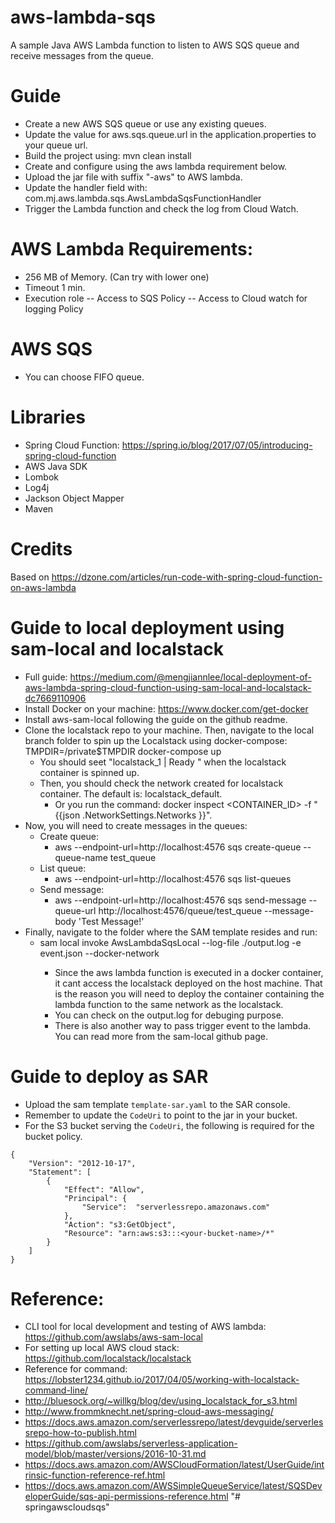 # aws-lambda-sqs
A sample Java AWS Lambda function to listen to AWS SQS queue and receive messages from the queue.

# Guide
- Create a new AWS SQS queue or use any existing queues.
- Update the value for aws.sqs.queue.url in the application.properties to your queue url.
- Build the project using: mvn clean install
- Create and configure using the aws lambda requirement below.
- Upload the jar file with suffix "-aws" to AWS lambda.
- Update the handler field with: com.mj.aws.lambda.sqs.AwsLambdaSqsFunctionHandler
- Trigger the Lambda function and check the log from Cloud Watch.

# AWS Lambda Requirements:
- 256 MB of Memory. (Can try with lower one)
- Timeout 1 min.
- Execution role
-- Access to SQS Policy
-- Access to Cloud watch for logging Policy

# AWS SQS 
- You can choose FIFO queue.

# Libraries
- Spring Cloud Function: https://spring.io/blog/2017/07/05/introducing-spring-cloud-function
- AWS Java SDK
- Lombok
- Log4j
- Jackson Object Mapper
- Maven

# Credits
Based on https://dzone.com/articles/run-code-with-spring-cloud-function-on-aws-lambda

# Guide to local deployment using sam-local and localstack
- Full guide: https://medium.com/@mengjiannlee/local-deployment-of-aws-lambda-spring-cloud-function-using-sam-local-and-localstack-dc7669110906
- Install Docker on your machine: https://www.docker.com/get-docker
- Install aws-sam-local following the guide on the github readme.
- Clone the localstack repo to your machine. Then, navigate to the local branch folder to spin up the Localstack using docker-compose: TMPDIR=/private$TMPDIR docker-compose up
  - You should seet "localstack_1 | Ready " when the localstack container is spinned up.
  - Then, you should check the network created for localstack container. The default is: localstack_default. 
    - Or you run the command: docker inspect <CONTAINER_ID> -f "{{json .NetworkSettings.Networks }}".
- Now, you will need to create messages in the queues:
  - Create queue: 
    - aws --endpoint-url=http://localhost:4576 sqs create-queue --queue-name test_queue
  - List queue:
    - aws --endpoint-url=http://localhost:4576 sqs list-queues
  - Send message: 
    - aws --endpoint-url=http://localhost:4576 sqs send-message --queue-url http://localhost:4576/queue/test_queue --message-body 'Test Message!'
- Finally, navigate to the folder where the SAM template resides and run:
  - sam local invoke AwsLambdaSqsLocal --log-file ./output.log -e event.json --docker-network <LOCALSTACK NETWORK>
    - Since the aws lambda function is executed in a docker container, it cant access the localstack deployed on the host machine. That is the reason you will need to deploy the container containing the lambda function to the same network as the localstack.
    - You can check on the output.log for debuging purpose.
    - There is also another way to pass trigger event to the lambda. You can read more from the sam-local github page.

# Guide to deploy as SAR
- Upload the sam template `template-sar.yaml` to the SAR console.
- Remember to update the `CodeUri` to point to the jar in your bucket.
- For the S3 bucket serving the `CodeUri`, the following is required for the bucket policy.
````
{
    "Version": "2012-10-17",
    "Statement": [
        {
            "Effect": "Allow",
            "Principal": {
                "Service":  "serverlessrepo.amazonaws.com"
            },
            "Action": "s3:GetObject",
            "Resource": "arn:aws:s3:::<your-bucket-name>/*"
        }
    ]
}
````


# Reference:
- CLI tool for local development and testing of AWS lambda: https://github.com/awslabs/aws-sam-local
- For setting up local AWS cloud stack: https://github.com/localstack/localstack
- Reference for command: https://lobster1234.github.io/2017/04/05/working-with-localstack-command-line/
- http://bluesock.org/~willkg/blog/dev/using_localstack_for_s3.html
- http://www.frommknecht.net/spring-cloud-aws-messaging/
- https://docs.aws.amazon.com/serverlessrepo/latest/devguide/serverlessrepo-how-to-publish.html
- https://github.com/awslabs/serverless-application-model/blob/master/versions/2016-10-31.md
- https://docs.aws.amazon.com/AWSCloudFormation/latest/UserGuide/intrinsic-function-reference-ref.html
- https://docs.aws.amazon.com/AWSSimpleQueueService/latest/SQSDeveloperGuide/sqs-api-permissions-reference.html
"# springawscloudsqs" 
